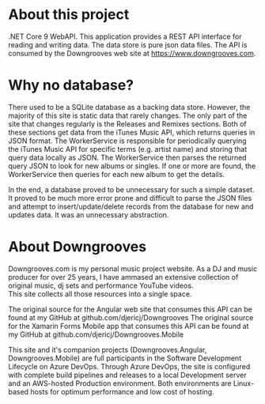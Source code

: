 # About this project
.NET Core 9 WebAPI.  This application provides a REST API interface for reading and writing data.  The data store is pure json data files.
The API is consumed by the Downgrooves web site at https://www.downgrooves.com.

# Why no database?
There used to be a SQLite database as a backing data store.  However, the majority of this site is static data that rarely changes.  The only part of the site that changes regularly is the Releases and Remixes sections.  Both of these sections get data from the iTunes Music API, which returns queries in JSON format.  The WorkerService is responsible for periodically querying the iTunes Music API for specific terms (e.g. artist name) and storing that query data locally as JSON.  The WorkerService then parses the returned query JSON to look for new albums or singles. If one or more are found, the WorkerService then queries for each new album to get the details. 

In the end, a database proved to be unnecessary for such a simple dataset.  It proved to be much more error prone and difficult to parse the JSON files and attempt to insert/update/delete records from the database for new and updates data.  It was an unnecessary abstraction.  

# About Downgrooves
Downgrooves.com is my personal music project website.  As a DJ and music producer for over 25 years, I have ammased an extensive collection of original music, dj sets and performance YouTube videos.  
This site collects all those resources into a single space.

The original source for the Angular web site that consumes this API can be found at my GitHub at github.com/djericj/Downgrooves
The original source for the Xamarin Forms Mobile app that consumes this API can be found at my GitHub at github.com/djericj/Downgrooves.Mobile

This site and it's companion projects (Downgrooves.Angular, Downgrooves.Mobile) are full participants in the Software Development Lifecycle on Azure DevOps.  Through Azure DevOps, the site is configured with complete build pipelines and releases to a local Development server and an AWS-hosted Production environment.  Both environments are Linux-based hosts for optimum performance and low cost of hosting.
